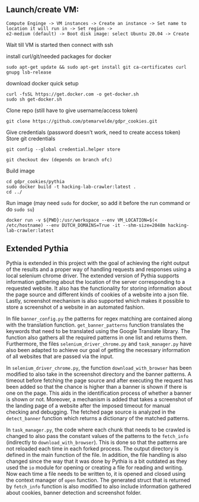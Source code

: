 ## Launch/create VM:
    Compute Enginge -> VM instances -> Create an instance -> Set name to location it will run in -> Set region ->
    e2-medium (default) -> Boot disk image: select Ubuntu 20.04 -> Create
 
 Wait till VM is started then connect with ssh
 

install curl/git/needed packages for docker

    sudo apt-get update && sudo apt-get install git ca-certificates curl gnupg lsb-release 

download docker quick setup

    curl -fsSL https://get.docker.com -o get-docker.sh
    sudo sh get-docker.sh

Clone repo (still have to give username/access token)

    git clone https://github.com/ptemarvelde/gdpr_cookies.git

Give credentials (password doesn't work, need to create access token)
Store git credentials

    git config --global credential.helper store

    git checkout dev (depends on branch ofc)

Build image

    cd gdpr_cookies/pythia
    sudo docker build -t hacking-lab-crawler:latest .
    cd ../

Run image (may need `sudo` for docker, so add it before the run command or do `sudo su`)

    docker run -v ${PWD}:/usr/workspace --env VM_LOCATION=$(< /etc/hostname) --env DUTCH_DOMAINS=True -it --shm-size=2048m hacking-lab-crawler:latest
    
## Extended Pythia  
Pythia is extended in this project with the goal of achieving the right output of the results and a proper way of handling requests and responses using a local selenium chrome driver. The extended version of Pythia supports information gathering about the location of the server corresponding to a requested website. It also has the functionality for storing information about the page source and different kinds of cookies of a website into a json file. Lastly, screenshot mechanism is also supported which makes it possible to store a screenshot of a website in an automated fashion. 

In file `banner_config.py` the patterns for regex matching are contained along with the translation function. `get_banner_patterns` function translates the keywords that need to be translated using the Google Translate library. The function also gathers all the required patterns in one list and returns them.    
Furthermore, the files `selenium_driver_chrome.py` and `task_manager.py` have also been adapted to achieve our goal of getting the necessary information of all websites that are passed via the input.    

In `selenium_driver_chrome.py`, the function `download_with_browser` has been modified to also take in the screenshot directory and the banner patterns. A timeout before fetching the page source and after executing the request has been added so that the chance is higher than a banner is shown if there is one on the page. This aids in the identification process of whether a banner is shown or not. Moreover, a mechanism is added that takes a screenshot of the landing page of a website after the imposed timeout for manual checking and debugging. The fetched page source is analyzed in the `detect_banner` function which returns a dictionary of the matched patterns.    

In `task_manager.py`, the code where each chunk that needs to be crawled is changed to also pass the constant values of the patterns to the `fetch_info` (indirectly to `download_with_browser`). This is done so that the patterns are not reloaded each time in each forked process. The output directory is defined in the main function of the file. In addition, the file handling is also changed since the way that it was done by Pythia is a bit outdated as they used the `io` module for opening or creating a file for reading and writing. Now each time a file needs to be written to, it is opened and closed using the context manager of `open` function. The generated struct that is returned by `fetch_info` function is also modified to also include information gathered about cookies, banner detection and screenshot folder.
